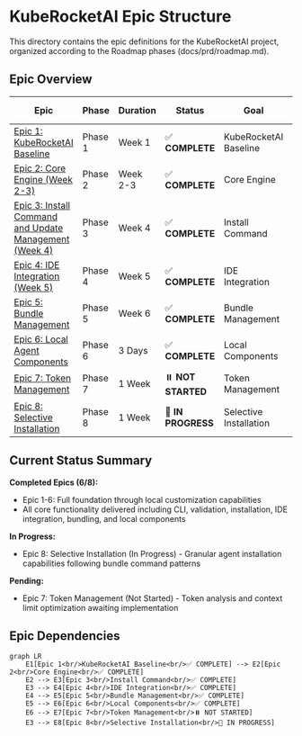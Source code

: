 # KubeRocketAI Epic Structure

This directory contains the epic definitions for the KubeRocketAI project, organized according to the Roadmap phases (docs/prd/roadmap.md).

## Epic Overview

| Epic | Phase | Duration | Status | Goal | Key Deliverables |
|------|-------|----------|--------|------|------------------|
| [Epic 1: KubeRocketAI Baseline](epic-1-kuberocketai-baseline.md) | Phase 1 | Week 1 | ✅ **COMPLETE** | KubeRocketAI Baseline | Core agents + Basic CLI |
| [Epic 2: Core Engine (Week 2-3)](epic-2-core-engine.md) | Phase 2 | Week 2-3 | ✅ **COMPLETE** | Core Engine | Asset processing + Validation |
| [Epic 3: Install Command and Update Management (Week 4)](epic-3-install-command.md) | Phase 3 | Week 4 | ✅ **COMPLETE** | Install Command | Framework distribution |
| [Epic 4: IDE Integration (Week 5)](epic-4-ide-integration.md) | Phase 4 | Week 5 | ✅ **COMPLETE** | IDE Integration | Automated configuration |
| [Epic 5: Bundle Management](epic-5-bundle-management.md) | Phase 5 | Week 6 | ✅ **COMPLETE** | Bundle Management | Web platform integration |
| [Epic 6: Local Agent Components](epic-6-local-agent-components.md) | Phase 6 | 3 Days | ✅ **COMPLETE** | Local Components | Project-specific customization |
| [Epic 7: Token Management](epic-7-token-management.md) | Phase 7 | 1 Week | ⏸️ **NOT STARTED** | Token Management | Context limit analysis |
| [Epic 8: Selective Installation](epic-8-selective-installation.md) | Phase 8 | 1 Week | 🚧 **IN PROGRESS** | Selective Installation | Granular agent installation |

## Current Status Summary

**Completed Epics (6/8):**

- Epic 1-6: Full foundation through local customization capabilities
- All core functionality delivered including CLI, validation, installation, IDE integration, bundling, and local components

**In Progress:**

- Epic 8: Selective Installation (In Progress) - Granular agent installation capabilities following bundle command patterns

**Pending:**

- Epic 7: Token Management (Not Started) - Token analysis and context limit optimization awaiting implementation

## Epic Dependencies

```mermaid
graph LR
    E1[Epic 1<br/>KubeRocketAI Baseline<br/>✅ COMPLETE] --> E2[Epic 2<br/>Core Engine<br/>✅ COMPLETE]
    E2 --> E3[Epic 3<br/>Install Command<br/>✅ COMPLETE]
    E3 --> E4[Epic 4<br/>IDE Integration<br/>✅ COMPLETE]
    E4 --> E5[Epic 5<br/>Bundle Management<br/>✅ COMPLETE]
    E5 --> E6[Epic 6<br/>Local Components<br/>✅ COMPLETE]
    E6 --> E7[Epic 7<br/>Token Management<br/>⏸️ NOT STARTED]
    E3 --> E8[Epic 8<br/>Selective Installation<br/>🚧 IN PROGRESS]
```
